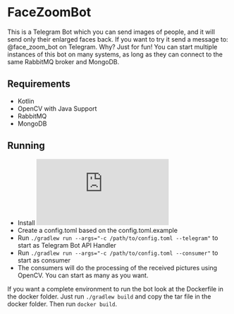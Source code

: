 # FaceZoomBot

This is a Telegram Bot which you can send images of people, and it will send only their enlarged faces back. 
If you want to try it send a message to: @face_zoom_bot on Telegram. 
Why? Just for fun!
You can start multiple instances of this bot on many systems,
as long as they can connect to the same RabbitMQ broker and MongoDB.

## Requirements

* Kotlin
* OpenCV with Java Support
* RabbitMQ
* MongoDB

## Running

* Install ![OpenCV for Java](https://opencv-java-tutorials.readthedocs.io/en/latest/01-installing-opencv-for-java.html)
* Create a config.toml based on the config.toml.example
* Run `./gradlew run --args="-c /path/to/config.toml --telegram"` to start as Telegram Bot API Handler
* Run `./gradlew run --args="-c /path/to/config.toml --consumer"` to start as consumer
* The consumers will do the processing of the received pictures using OpenCV. You can start as many as you want.

If you want a complete environment to run the bot look at the Dockerfile in the docker folder.
Just run `./gradlew build` and copy the tar file in the docker folder. Then run `docker build`.
